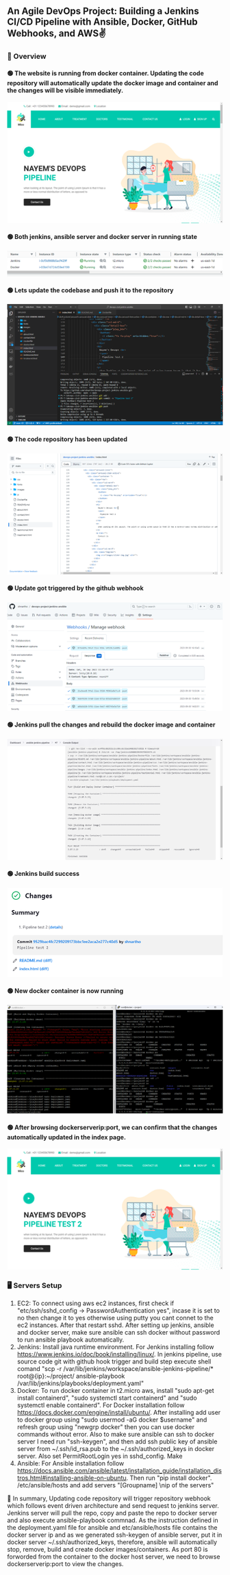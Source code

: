 ## An Agile DevOps Project: Building a Jenkins CI/CD Pipeline with Ansible, Docker, GitHub Webhooks, and AWS✌️

### 🔰 Overview 
#### 🟢 The website is running from docker container. Updating the code repository will automatically update the docker image and container and the changes will be visible immediately.
![](./images/111before.png)
#### 🟢 Both jenkins, ansible server and docker server in running state
![](./images/122Bothserverrunning.png)
#### 🟢 Lets update the codebase and push it to the repository
![](./images/222updatecode.png)
#### 🟢 The code repository has been updated
![](./images/333githubupdated.png)
#### 🟢 Update got triggered by the github webhook
![](./images/444webhooktriggered.png)
#### 🟢 Jenkins pull the changes and rebuild the docker image and container
![](./images/555jenkinsconsoleoutput.png)
#### 🟢 Jenkins build success
![](./images/711JenkinsBuildSuccess.png)
#### 🟢 New docker container is now running
![](./images/666jenkinsCreateddokcercontainer.png)
#### 🟢 After browsing dockerserverip:port, we can confirm that the changes automatically updated in the index page. 
![](./images/777dockercontainerNewImage.png)


### 🖥️ Servers Setup 
1. EC2: To connect using aws ec2 instances, first check if "etc/ssh/sshd_config -> PasswordAuthentication yes", incase it is set to no then change it to yes otherwise using putty you cant connet to the ec2 instances. After that restart sshd. After setting up jenkins, ansible and docker server, make sure ansible can ssh docker without password to run ansible playbook automatically.
1. Jenkins: Install java runtime environment. For Jenkins installing follow https://www.jenkins.io/doc/book/installing/linux/. In jenkins pipeline, use source code git with github hook trigger and build step execute shell comand "scp -r /var/lib/jenkins/workspace/ansible-jenkins-pipeline/* root@{ip}:~/project/
ansible-playbook /var/lib/jenkins/playbooks/deployment.yaml"
3. Docker: To run docker container in t2.micro aws, install "sudo apt-get install containerd", "sudo systemctl start containerd" and "sudo systemctl enable containerd". For Docker installation follow https://docs.docker.com/engine/install/ubuntu/. After installing add user to docker group using "sudo usermod -aG docker $username" and refresh group using "newgrp docker" then you can use docker commands without error. Also to make sure ansible can ssh to docker server I need run "ssh-keygen", and then add ssh public key of ansible server from ~/.ssh/id_rsa.pub to the ~/.ssh/authorized_keys in docker server. Also set PermitRootLogin yes in sshd_config. Make 
4. Ansible: For Ansible installation follow https://docs.ansible.com/ansible/latest/installation_guide/installation_distros.html#installing-ansible-on-ubuntu. Then run "pip install docker". /etc/ansible/hosts and add servers "[Groupname] \nip of the servers"

🎯 In summary, Updating code repository will trigger repository webhook which follows event driven architecture and send request to jenkins server. Jenkins server will pull the repo, copy and paste the repo to docker server and also execute ansible-playbook commnad. As the instruction defined in the deployment.yaml file for ansible and etc/ansible/hosts file contains the docker server ip and as we generated ssh-keygen of ansible server, put it in docker server ~/.ssh/authorized_keys, therefore, ansible will automatically stop, remove, build and create
docker images/containers. As port 80 is forworded from the container to the docker host server, we need to browse dockerserverip:port to view the changes. 
